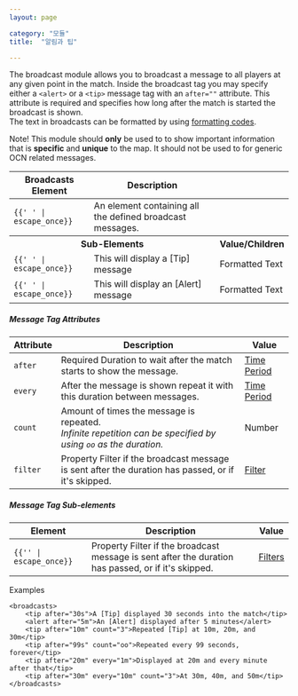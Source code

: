 ```yaml
---
layout: page

category: "모듈"
title:  "알림과 팁"

---
```


The broadcast module allows you to broadcast a message to all players at any given point in the match.
Inside the broadcast tag you may specify either a `<alert>` or a `<tip>` message tag with an `after=""` attribute. This attribute is required and specifies how long after the match is started the broadcast is shown. <br/>
The text in broadcasts can be formatted by using [formatting codes](/reference/formatting).

<span class="label label-warning">Note!</span>
This module should **only** be used to to show important information that is **specific** and **unique** to the map.
It should not be used to for generic OCN related messages.

<div class='table-responsive'>
  <table class='table table-striped table-condensed'>
    <thead>
      <tr>
        <th>Broadcasts Element</th>
        <th>Description</th>
        <th></th>
      </tr>
    </thead>
    <tbody>
      <tr>
        <td>
          <span class='highlight'>
            <code>{{'<broadcasts> </broadcasts>' | escape_once}}</code>
          </span>
        </td>
        <td>An element containing all the defined broadcast messages.</td>
        <td></td>
      </tr>
      <tr>
        <th colspan='2'>Sub-Elements</th>
        <th>Value/Children</th>
      </tr>
      <tr>
        <td>
          <span class='highlight'>
            <code>{{'<tip> </tip>' | escape_once}}</code>
          </span>
        </td>
        <td>
          This will display a [Tip] message
        </td>
        <td>
          <span class='label label-primary'>Formatted Text</span>
        </td>
      </tr>
      <tr>
        <td>
          <span class='highlight'>
            <code>{{'<alert> </alert>' | escape_once}}</code>
          </span>
        </td>
        <td>
          This will display an [Alert] message
        </td>
        <td>
          <span class='label label-primary'>Formatted Text</span>
        </td>
      </tr>
    </tbody>
  </table>
</div>
<h5>Message Tag Attributes</h5>
<div class='table-responsive'>
  <table class='table table-striped table-condensed'>
    <thead>
      <tr>
        <th>Attribute</th>
        <th>Description</th>
        <th>Value</th>
      </tr>
    </thead>
    <tbody>
      <tr>
        <td>
          <code>after</code>
        </td>
        <td>
          <span class='label label-danger'>Required</span>
          Duration to wait after the match starts to show the message.
        </td>
        <td>
          <a href='/reference/time_periods'>Time Period</a>
        </td>
      </tr>
      <tr>
        <td>
          <code>every</code>
        </td>
        <td>
          After the message is shown repeat it with this duration between messages.
        </td>
        <td>
          <a href='/reference/time_periods'>Time Period</a>
        </td>
      </tr>
      <tr>
        <td>
          <code>count</code>
        </td>
        <td>
          Amount of times the message is repeated.<br/>
          <i>Infinite repetition can be specified by using <code>oo</code> as the duration.</i>
        </td>
        <td>
          <span class='label label-primary'>Number</span>
        </td>
      </tr>
      <tr>
        <td>
          <code>filter</code>
        </td>
        <td>
          <span class='label label-default' title='Can be either this attribute or a sub-element.'>Property</span>
          Filter if the broadcast message is sent after the duration has passed, or if it's skipped.
        </td>
        <td>
          <a href='/modules/filters'>Filter</a>
        </td>
      </tr>
    </tbody>
  </table>
</div>
<h5>Message Tag Sub-elements</h5>
<div class='table-responsive'>
  <table class='table table-striped table-condensed'>
    <thead>
      <tr>
        <th>Element</th>
        <th>Description</th>
        <th>Value</th>
      </tr>
    </thead>
    <tbody>
      <tr>
        <td>
          <span class='highlight'>
            <code>{{'<filter>' | escape_once}}</code>
          </span>
        </td>
        <td>
          <span class='label label-default' title='Can be this sub-element or an attribute.'>Property</span>
          Filter if the broadcast message is sent after the duration has passed, or if it's skipped.
        </td>
        <td>
          <a href='/modules/filters'>Filters</a>
        </td>
      </tr>
    </tbody>
  </table>
</div>

Examples

    <broadcasts>
        <tip after="30s">A [Tip] displayed 30 seconds into the match</tip>
        <alert after="5m">An [Alert] displayed after 5 minutes</alert>
        <tip after="10m" count="3">Repeated [Tip] at 10m, 20m, and 30m</tip>
        <tip after="99s" count="oo">Repeated every 99 seconds, forever</tip>
        <tip after="20m" every="1m">Displayed at 20m and every minute after that</tip>
        <tip after="30m" every="10m" count="3">At 30m, 40m, and 50m</tip>
    </broadcasts>
